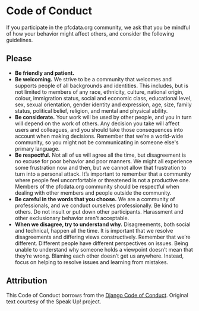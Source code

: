 # Code of Conduct

If you participate in the pfcdata.org community, we ask that you be mindful of how your behavior might affect others, and consider the following guidelines.

## Please

* **Be friendly and patient.**
* **Be welcoming.** We strive to be a community that welcomes and supports people of all backgrounds and identities. This includes, but is not limited to members of any race, ethnicity, culture, national origin, colour, immigration status, social and economic class, educational level, sex, sexual orientation, gender identity and expression, age, size, family status, political belief, religion, and mental and physical ability.
* **Be considerate.** Your work will be used by other people, and you in turn will depend on the work of others. Any decision you take will affect users and colleagues, and you should take those consequences into account when making decisions. Remember that we're a world-wide community, so you might not be communicating in someone else's primary language.
* **Be respectful.** Not all of us will agree all the time, but disagreement is no excuse for poor behavior and poor manners. We might all experience some frustration now and then, but we cannot allow that frustration to turn into a personal attack. It’s important to remember that a community where people feel uncomfortable or threatened is not a productive one. Members of the pfcdata.org community should be respectful when dealing with other members and people outside the community.
* **Be careful in the words that you choose.** We are a community of professionals, and we conduct ourselves professionally. Be kind to others. Do not insult or put down other participants. Harassment and other exclusionary behavior aren't acceptable.
* **When we disagree, try to understand why.** Disagreements, both social and technical, happen all the time. It is important that we resolve disagreements and differing views constructively. Remember that we’re different. Different people have different perspectives on issues. Being unable to understand why someone holds a viewpoint doesn’t mean that they’re wrong. Blaming each other doesn’t get us anywhere. Instead, focus on helping to resolve issues and learning from mistakes.

## Attribution

This Code of Conduct borrows from the [Django Code of Conduct](https://www.djangoproject.com/conduct/). Original text courtesy of the Speak Up! project.
